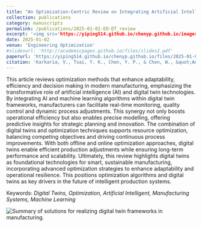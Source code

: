 ```yaml
---
title: "An Optimization-Centric Review on Integrating Artificial Intelligence and Digital Twin Technologies in Manufacturing"
collection: publications
category: manuscripts
permalink: /publications/2025-01-02-EO-DT_review
excerpt: '<img src='https://yiping514.github.io/chenyp.github.io/images/EO_DT_review.png'>'
date: 2025-01-02
venue: 'Engineering Optimization'
#slidesurl: 'http://academicpages.github.io/files/slides2.pdf'
paperurl: 'https://yiping514.github.io/chenyp.github.io/files/2025-01-02-EO-DT_AI_review.pdf'
citation: 'Karkaria, V., Tsai, Y. K., Chen, Y. P., & Chen, W., &quot;An optimization-centric review on integrating artificial intelligence and digital twin technologies in manufacturing.&quot; <i>Engineering Optimization<i>, 1-47 (2025).'
---
```


This article reviews optimization methods that enhance adaptability, efficiency and decision making in modern manufacturing, emphasizing the transformative role of artificial intelligence (AI) and digital twin technologies. By integrating AI and machine learning algorithms within digital twin frameworks, manufacturers can facilitate real-time monitoring, quality control and dynamic process adjustments. This synergy not only boosts operational efficiency but also enables precise modelling, offering predictive insights for strategic planning and innovation. The combination of digital twins and optimization techniques supports resource optimization, balancing competing objectives and driving continuous process improvements. With both offline and online optimization approaches, digital twins enable efficient production adjustments while ensuring long-term performance and scalability. Ultimately, this review highlights digital twins as foundational technologies for smart, sustainable manufacturing, incorporating advanced optimization strategies to enhance adaptability and operational resilience. This positions optimization algorithms and digital twins as key drivers in the future of intelligent production systems.

Keywords: _Digital Twins, Optimization, Artificial Intelligent, Manufacturing Systems, Machine Learning_

<img src="https://yiping514.github.io/chenyp.github.io/images/EO_DT_review_structure.png" alt="Summary of solutions for realizing digital twin frameworks in manufacturing.">
